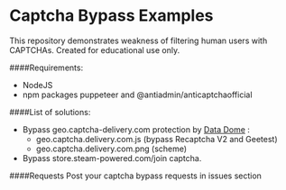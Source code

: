 # Captcha Bypass Examples
This repository demonstrates weakness of filtering human users with CAPTCHAs. Created for educational use only.

####Requirements:
- NodeJS
- npm packages puppeteer and @antiadmin/anticaptchaofficial

####List of solutions:
- Bypass geo.captcha-delivery.com protection by [Data Dome](http://datadome.co) : 
    -  geo.captcha.delivery.com.js (bypass Recaptcha V2 and Geetest)
    -  geo.captcha.delivery.com.png (scheme)
- Bypass store.steam-powered.com/join captcha.

####Requests
Post your captcha bypass requests in issues section